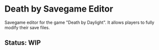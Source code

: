 # Death by Savegame Editor

Savegame editor for the game "Death by Daylight". 
It allows players to fully modify their save files.  

## Status: WIP